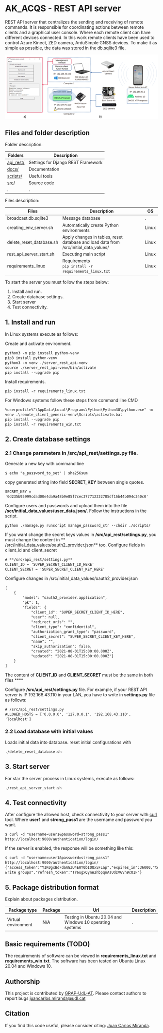 # AK_ACQS - REST API server

REST API server that centralizes the sending and receiving of remote commands. It is responsible for coordinating
actions between remote clients and a graphical user console. Where each remote client can have different devices
connected. In this work remote clients have been used to control Azure Kinect, ZED camera, ArduSimple GNSS devices. To
make it as simple as possible, the data was stored in the db.sqlite3 file.

![REST_API_SERVER_PRESENTATION](https://github.com/GRAP-UdL-AT/ak_acquisition_system/blob/main/server_rest_api/docs/img/rest_api_server_presentation.png?raw=true)

## Files and folder description

Folder description:

| Folders                    | Description            |
|---------------------------|-------------------------|
| [api_rest/](https://github.com/GRAP-UdL-AT/ak_acquisition_system/tree/main/server_rest_api/api_rest) | Settings for Django REST Framework |
| [docs/](https://github.com/GRAP-UdL-AT/ak_acquisition_system/tree/main/server_rest_api/docs) | Documentation |
| [scripts/](https://github.com/GRAP-UdL-AT/ak_acquisition_system/tree/main/server_rest_api/scripts/) | Useful tools |
| [src/](https://github.com/GRAP-UdL-AT/ak_acquisition_system/tree/main/server_rest_api/src/) | Source code |
| . | . |

Files description:

| Files                    | Description              | OS |
|---------------------------|-------------------------|---|
| broadcast.db.sqlite3 | Message database | . |
| creating_env_server.sh | Automatically create Python environments | Linux |
| delete_reset_database.sh | Apply changes in tables, reset database and load data from /src/initial_data_values/ | Linux |
| rest_api_server_start.sh | Executing main script | Linux |
| requirements_linux | Requirements <br>```pip install -r requirements_linux.txt``` | Linux |


To start the server you must follow the steps below:

1. Install and run.
2. Create database settings.
3. Start server
4. Test connectivity.

## 1. Install and run

In Linux systems execute as follows:

Create and activate environment.
```
python3 -m pip install python-venv
pip3 install python-venv
python3 -m venv ./server_rest_api-venv
source ./server_rest_api-venv/bin/activate
pip install --upgrade pip
```
Install requirements.
```
pip install -r requirements_linux.txt
```

For Windows systems follow these steps from command line CMD
```
%userprofile%"\AppData\Local\Programs\Python\Python38\python.exe" -m venv .\remote_client_generic-venv\Scripts\activate.bat
pip install --upgrade pip
pip install -r requirements_win.txt
```

## 2. Create database settings

### 2.1 Change parameters in **/src/api_rest/settings.py** file.

Generate a new key with command line

```
$ echo "a_password_to_set" | sha256sum
```

copy generated string into field **SECRET_KEY** between single quotes.

```
SECRET_KEY = '0d235b95999cdad00e4da9a48b9e85f7cec377712232785df16b44b094c340c0'
```

Configure users and passwords and upload them into the file **/scr/initial_data_values/user_data.json/**. Follow the
instructions in the script.

```
python ./manage.py runscript manage_password_str --chdir ./scripts/
```

If you want change the secret keys values in **/src/api_rest/settings.py**, you must change the content in **
/src/initial_data_values/oauth2_provider.json** too. Configure fields in client_id and client_secret

```
# **/src/api_rest/settings.py**
CLIENT_ID = 'SUPER_SECRET_CLIENT_ID_HERE'
CLIENT_SECRET = 'SUPER_SECRET_CLIENT_KEY_HERE'
```

Configure changes in /src/initial_data_values/oauth2_provider.json

```
[
    {
        "model": "oauth2_provider.application",
        "pk": 1,
        "fields": {
            "client_id": "SUPER_SECRET_CLIENT_ID_HERE",
            "user": null,
            "redirect_uris": "",
            "client_type": "confidential",
            "authorization_grant_type": "password",
            "client_secret": "SUPER_SECRET_CLIENT_KEY_HERE",
            "name": "",
            "skip_authorization": false,
            "created": "2021-08-01T15:00:00.000Z",
            "updated": "2021-08-01T15:00:00.000Z"}
    }
]
```

The content of **CLIENT_ID** and **CLIENT_SECRET** must be the same in both files ****

Configure **/src/api_rest/settings.py** file. For example, if your REST API server is IP 192.168.43.110 in your LAN, you
have to write in **settings.py** file as follows:

```
# /src/api_rest/settings.py 
ALLOWED_HOSTS = ['0.0.0.0', '127.0.0.1', '192.168.43.110', 'localhost']
```

### 2.2 Load database with initial values

Loads initial data into database. reset initial configurations with

```
./delete_reset_database.sh
```

## 3. Start server

For star the server process in Linux systems, execute as follows:

```
./rest_api_server_start.sh
```

## 4. Test connectivity

After configure the allowed host, check connectivity to your server with [curl](https://curl.se/) tool. Where **user1**
and **strong_pass1** are the username and password you want.

```
$ curl -d "username=user1&password=strong_pass1" http://localhost:9000/authentication/login/
```

If the server is enabled, the response will be something like this:

```
$ curl -d "username=user1&password=strong_pass1" http://localhost:9000/authentication/login/
{"access_token":"YIK0gxBdFdaAGZU4E0Y0bIOQx5FLap","expires_in":36000,"token_type":"Bearer","scope":"read write groups","refresh_token":"Tr6ugxQynW2hbpqnAsUdzVGVh9cO1F"}
```

## 5. Package distribution format

Explain about packages distribution.

| Package type | Package |  Url |  Description | 
|--------------|---------|------|------|
| Virtual environment          | N/A    | Testing in Ubuntu 20.04 and Windows 10 operating systems | . |

## Basic requirements (TODO)

The requirements of software can be viewed in **requirements_linux.txt** and **requirements_win.txt**. The software has
been tested on Ubuntu Linux 20.04 and Windows 10.

## Authorship

This project is contributed by [GRAP-UdL-AT](http://www.grap.udl.cat/en/index.html). Please contact authors to report
bugs juancarlos.miranda@udl.cat

## Citation

If you find this code useful, please consider citing:
[Juan Carlos Miranda](https://github.com/juancarlosmiranda).
